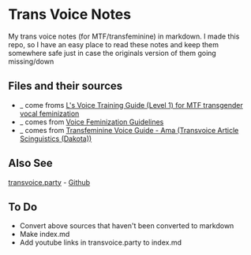 # Trans Voice Notes
My trans voice notes (for MTF/transfeminine) in markdown. I made this repo, so I have an easy place to read these notes and keep them somewhere safe just in case the originals version of them going missing/down

## Files and their sources
- _ come froms [L's Voice Training Guide (Level 1) for MTF transgender vocal feminization](https://www.reddit.com/r/transvoice/comments/d3clhe/ls_voice_training_guide_level_1_for_mtf/)
- _ comes from [Voice Feminization Guidelines](https://docs.google.com/document/d/1ZE5q1xZMp2kCaB1VE0Tt6yIg70aghALkvGmfLN9zG6c/edit#heading=h.6n818ckiq8ss)
- _ comes from [Transfeminine Voice Guide - Ama (Transvoice Article Scinguistics (Dakota))](https://docs.google.com/document/d/1j_-8dndFzKTX0xBSF15ZEJWdw958ryh0IPKq1sz8p04/edit)

## Also See
[transvoice.party](https://transvoice.party/) - [Github](https://github.com/j0lol/transvoice.party/)

## To Do
- Convert above sources that haven't been converted to markdown
- Make index.md
- Add youtube links in transvoice.party to index.md

